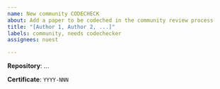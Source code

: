 ```yaml
---
name: New community CODECHECK
about: Add a paper to be codeched in the community review process
title: "[Author 1, Author 2, ...]"
labels: community, needs codechecker
assignees: nuest

---
```


<!-- Thank you for starting a codecheck community process! See https://codecheck.org.uk/guide/community-process for the full documentation. -->

**Repository**: ... <!-- link to the repository in the codecheckers organisation with the code; if you do not have access reach out to Daniel (https://github.com/nuest/) please. -->

**Certificate**: `YYYY-NNN` <!-- please check other issues and try to derive the next certificate identifier -->

<!-- Do you have suggestions for potential codecheckers? Mention them here! -->
